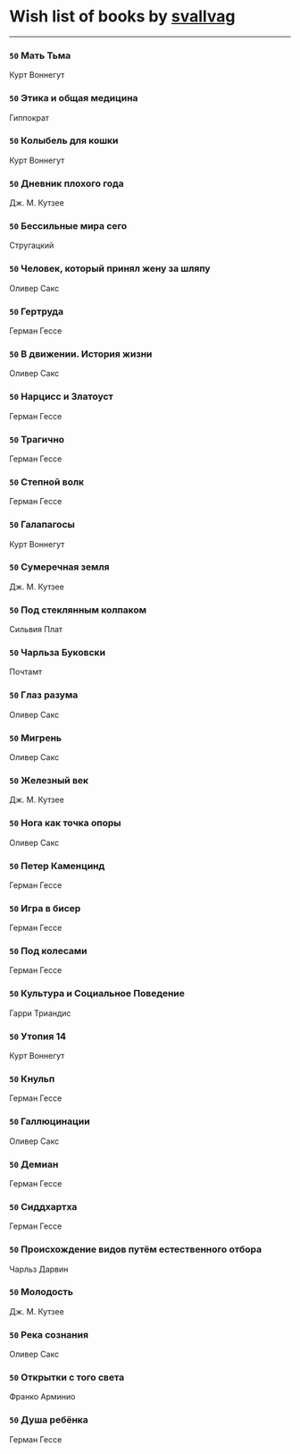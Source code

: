 # Wish list of books by [svallvag](http://vk.com/id553243325)
---

### `50` Мать Тьма
Курт Воннегут

### `50` Этика и общая медицина
Гиппократ

### `50` Колыбель для кошки
Курт Воннегут

### `50` Дневник плохого года
Дж. М. Кутзее

### `50` Бессильные мира сего
Стругацкий

### `50` Человек, который принял жену за шляпу
Оливер Сакс

### `50` Гертруда
Герман Гессе

### `50` В движении. История жизни
Оливер Сакс

### `50` Нарцисс и Златоуст
Герман Гессе

### `50` Трагично
Герман Гессе

### `50` Степной волк
Герман Гессе

### `50` Галапагосы
Курт Воннегут

### `50` Сумеречная земля
Дж. М. Кутзее

### `50` Под стеклянным колпаком
Сильвия Плат

### `50` Чарльза Буковски
Почтамт

### `50` Глаз разума
Оливер Сакс

### `50` Мигрень
Оливер Сакс

### `50` Железный век
Дж. М. Кутзее

### `50` Нога как точка опоры
Оливер Сакс

### `50` Петер Каменцинд
Герман Гессе

### `50` Игра в бисер
Герман Гессе

### `50` Под колесами
Герман Гессе

### `50` Культура и Социальное Поведение
Гарри Триандис

### `50` Утопия 14
Курт Воннегут

### `50` Кнульп
Герман Гессе

### `50` Галлюцинации
Оливер Сакс

### `50` Демиан
Герман Гессе

### `50` Сиддхартха
Герман Гессе

### `50` Происхождение видов путём естественного отбора
Чарльз Дарвин

### `50` Молодость
Дж. М. Кутзее

### `50` Река сознания
Оливер Сакс

### `50` Открытки с того света
Франко Арминио

### `50` Душа ребёнка
Герман Гессе

